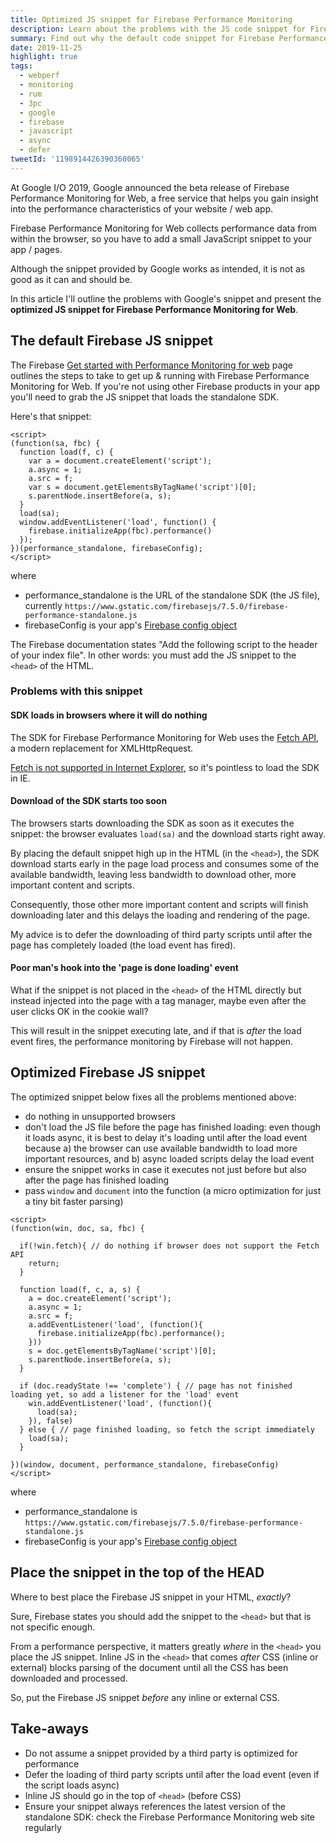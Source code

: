 ```yaml
---
title: Optimized JS snippet for Firebase Performance Monitoring
description: Learn about the problems with the JS code snippet for Firebase Performance Monitoring for Web and grab your copy of the optimized version.
summary: Find out why the default code snippet for Firebase Performance Monitoring for Web is suboptimal for performance, and grab your copy of the optimized snippet.
date: 2019-11-25
highlight: true
tags: 
  - webperf
  - monitoring
  - rum
  - 3pc
  - google
  - firebase
  - javascript
  - async
  - defer
tweetId: '1198914426390360065'
---
```


At Google I/O 2019, Google announced the beta release of Firebase Performance Monitoring for Web, a free service that helps you gain insight into the performance characteristics of your website / web app.

Firebase Performance Monitoring for Web collects performance data from within the browser, so you have to add a small JavaScript snippet to your app / pages.

Although the snippet provided by Google works as intended, it is not as good as it can and should be.

In this article I'll outline the problems with Google's snippet and present the <strong>optimized JS snippet for Firebase Performance Monitoring for Web</strong>.


## The default Firebase JS snippet

The Firebase [Get started with Performance Monitoring for web](https://firebase.google.com/docs/perf-mon/get-started-web) page outlines the steps to take to get up & running with Firebase Performance Monitoring for Web. If you're not using other Firebase products in your app you'll need to grab the JS snippet that loads the standalone SDK.

Here's that snippet:

<pre>
<code class="language-html">&lt;script&gt;</code><code class="language-javascript">
(function(sa, fbc) {
  function load(f, c) {
    var a = document.createElement('script');
    a.async = 1;
    a.src = f;
    var s = document.getElementsByTagName('script')[0];
    s.parentNode.insertBefore(a, s);
  }
  load(sa);
  window.addEventListener('load', function() {
    firebase.initializeApp(fbc).performance()
  });
})(performance_standalone, firebaseConfig);
</code><code class="language-html">&lt;/script&gt;</code>
</pre>

where 
* performance_standalone is the URL of the standalone SDK (the JS file), currently `https://www.gstatic.com/firebasejs/7.5.0/firebase-performance-standalone.js`
* firebaseConfig is your app's [Firebase config object](https://firebase.google.com/docs/web/setup#config-object)

The Firebase documentation states "Add the following script to the header of your index file". 
In other words: you must add the JS snippet to the `<head>` of the HTML.
<!-- <div class="notice-msg info">
	Using other Firebase products in your app? Use the standard SDK instead of the standalone SDK in this snippet. More info is [here](https://firebase.google.com/docs/perf-mon/get-started-web#add-sdks_initialize)
</div> -->


### Problems with this snippet

#### SDK loads in browsers where it will do nothing

The SDK for Firebase Performance Monitoring for Web uses the [Fetch API](https://developer.mozilla.org/en-US/docs/Web/API/Fetch_API), a modern replacement for XMLHttpRequest.

[Fetch is not supported in Internet Explorer](https://caniuse.com/#search=fetch), so it's pointless to load the SDK in IE.

#### Download of the SDK starts too soon

The browsers starts downloading the SDK as soon as it executes the snippet: the browser evaluates <code>load(sa)</code> and the download starts right away.

By placing the default snippet high up in the HTML (in the <code>&lt;head&gt;</code>), the SDK download starts early in the page load process and consumes some of the available bandwidth, leaving less bandwidth to download other, more important content and scripts.

Consequently, those other more important content and scripts will finish downloading later and this delays the loading and rendering of the page.

My advice is to defer the downloading of third party scripts until after the page has completely loaded (the load event has fired).

#### Poor man's hook into the 'page is done loading' event

What if the snippet is not placed in the `<head>` of the HTML directly but instead injected into the page with a tag manager, maybe even after the user clicks OK in the cookie wall?

This will result in the snippet executing late, and if that is _after_ the load event fires, the performance monitoring by Firebase will not happen.


## Optimized Firebase JS snippet

The optimized snippet below fixes all the problems mentioned above:

- do nothing in unsupported browsers
- don't load the JS file before the page has finished loading: even though it loads async, it is best to delay it's loading until after the load event because a) the browser can use available bandwidth to load more important resources, and b) async loaded scripts delay the load event
- ensure the snippet works in case it executes not just before but also after the page has finished loading
- pass `window` and `document` into the function (a micro optimization for just a tiny bit faster parsing)

<pre>
<code class="language-html">&lt;script&gt;</code><code class="language-javascript">
(function(win, doc, sa, fbc) {

  if(!win.fetch){ // do nothing if browser does not support the Fetch API
    return;
  }

  function load(f, c, a, s) {
    a = doc.createElement('script');
    a.async = 1;
    a.src = f;
    a.addEventListener('load', (function(){ 
      firebase.initializeApp(fbc).performance();
    }))
    s = doc.getElementsByTagName('script')[0];
    s.parentNode.insertBefore(a, s);
  }

  if (doc.readyState !== 'complete') { // page has not finished loading yet, so add a listener for the 'load' event
    win.addEventListener('load', (function(){
      load(sa);
    }), false)
  } else { // page finished loading, so fetch the script immediately
    load(sa);
  }

})(window, document, performance_standalone, firebaseConfig)
</code><code class="language-html">&lt;/script&gt;</code>
</pre>

where 
* performance_standalone is `https://www.gstatic.com/firebasejs/7.5.0/firebase-performance-standalone.js`
* firebaseConfig is your app's [Firebase config object](https://firebase.google.com/docs/web/setup#config-object)


## Place the snippet in the top of the HEAD

Where to best place the Firebase JS snippet in your HTML, _exactly_? 

Sure, Firebase states you should add the snippet to the `<head>` but that is not specific enough.

From a performance perspective, it matters greatly _where_ in the <code>&lt;head&gt;</code> you place the JS snippet.
Inline JS in the <code>&lt;head&gt;</code> that comes _after_ CSS (inline or external) blocks parsing of the document until all the CSS has been downloaded and processed.

So, put the Firebase JS snippet _before_ any inline or external CSS.


## Take-aways

* Do not assume a snippet provided by a third party is optimized for performance
* Defer the loading of third party scripts until after the load event (even if the script loads async)
* Inline JS should go in the top of <code>&lt;head&gt;</code> (before CSS)
* Ensure your snippet always references the latest version of the standalone SDK: check the Firebase Performance Monitoring web site regularly


